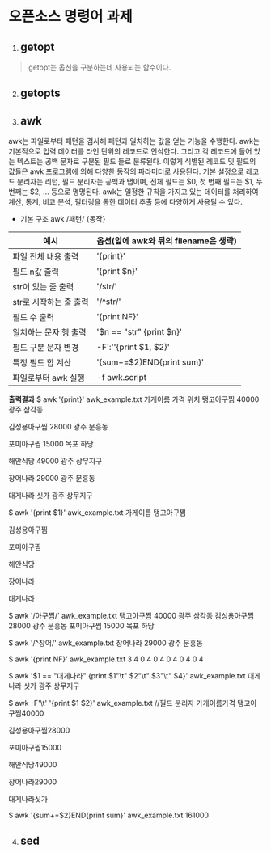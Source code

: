 # 오픈소스 명령어 과제

1) ## **getopt**
> getopt는 옵션을 구분하는데 사용되는 함수이다.

2) ## **getopts**



3) ## **awk**
awk는 파일로부터 패턴을 검사해 패턴과 일치하는 값을 얻는 기능을 수행한다.
awk는 기본적으로 입력 데이터를 라인 단위의 레코드로 인식한다. 그리고 각 레코드에 들어 있는
텍스트는 공백 문자로 구분된 필드 들로 분류된다. 
이렇게 식별된 레코드 및 필드의 값들은 awk 프로그램에 의해 다양한 동작의 파라미터로 사용된다.
기본 설정으로 레코드 분리자는 리턴, 필드 분리자는 공백과 탭이며, 전체 필드는 $0, 첫 번째 필드는 $1, 두 번째는 $2, ... 등으로 명명된다.
awk는 일정한 규칙을 가지고 있는 데이터를 처리하여 계산, 통계, 비교 분석, 필터링을 통한 데이터 추출 등에 다양하게 사용될 수 있다.

* 기본 구조
awk /패턴/ {동작}

|예시|옵션(앞에 awk와 뒤의 filename은 생략)|
|------|-------|
|파일 전체 내용 출력|'{print}'|
|필드 n값 출력|'{print $n}'|
|str이 있는 줄 출력|'/str/'|
|str로 시작하는  줄 출력|'/^str/'|
|필드 수 출력|'{print NF}'|
|일치하는 문자 행 출력|'$n == "str" {print $n}'|
|필드 구분 문자 변경|-F':''{print $1, $2}'|
|특정 필드 합 계산|'{sum+=$2}END{print sum}'|
|파일로부터 awk 실행|-f awk.script|

**출력결과**
$ awk '{print}' awk_example.txt
가게이름        가격    위치
탱고아구찜      40000   광주 삼각동

김성용아구찜    28000   광주 문흥동

포미아구찜      15000   목포 하당

해안식당        49000   광주 상무지구

장어나라        29000   광주 문흥동

대게나라        싯가    광주 상무지구

$ awk '{print $1}' awk_example.txt
가게이름
탱고아구찜

김성용아구찜

포미아구찜

해안식당

장어나라

대게나라

$ awk '/아구찜/' awk_example.txt
탱고아구찜      40000   광주 삼각동
김성용아구찜    28000   광주 문흥동
포미아구찜      15000   목포 하당

$ awk '/^장어/' awk_example.txt
장어나라        29000   광주 문흥동

$ awk '{print NF}' awk_example.txt
3
4
0
4
0
4
0
4
0
4
0
4

$ awk '$1 == "대게나라" {print $1"\t" $2"\t" $3"\t" $4}' awk_example.txt
대게나라        싯가    광주    상무지구

$ awk -F'\t' '{print $1 $2}' awk_example.txt	//필드 분리자
가게이름가격
탱고아구찜40000

김성용아구찜28000

포미아구찜15000

해안식당49000

장어나라29000

대게나라싯가

$ awk '{sum+=$2}END{print sum}' awk_example.txt
161000


4) ## **sed**
